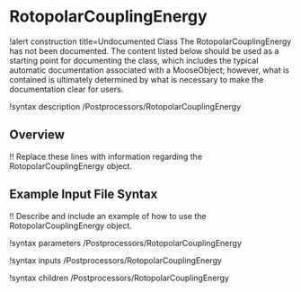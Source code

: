 # RotopolarCouplingEnergy

!alert construction title=Undocumented Class
The RotopolarCouplingEnergy has not been documented. The content listed below should be used as a starting point for
documenting the class, which includes the typical automatic documentation associated with a
MooseObject; however, what is contained is ultimately determined by what is necessary to make the
documentation clear for users.

!syntax description /Postprocessors/RotopolarCouplingEnergy

## Overview

!! Replace these lines with information regarding the RotopolarCouplingEnergy object.

## Example Input File Syntax

!! Describe and include an example of how to use the RotopolarCouplingEnergy object.

!syntax parameters /Postprocessors/RotopolarCouplingEnergy

!syntax inputs /Postprocessors/RotopolarCouplingEnergy

!syntax children /Postprocessors/RotopolarCouplingEnergy
